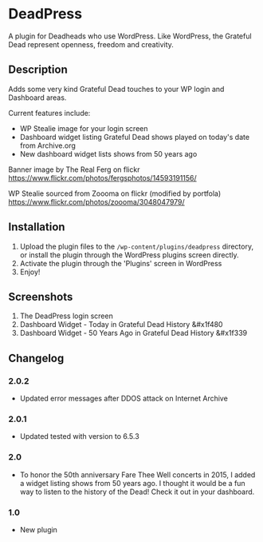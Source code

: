 # DeadPress
  
A plugin for Deadheads who use WordPress. Like WordPress, the Grateful Dead represent openness, freedom and creativity.
  
## Description

Adds some very kind Grateful Dead touches to your WP login and Dashboard areas.

Current features include:

* WP Stealie image for your login screen  
* Dashboard widget listing Grateful Dead shows played on today's date from Archive.org  
* New dashboard widget lists shows from 50 years ago

Banner image by The Real Ferg on flickr  
https://www.flickr.com/photos/fergsphotos/14593191156/

WP Stealie sourced from Zoooma on flickr (modified by portfola)  
https://www.flickr.com/photos/zoooma/3048047979/

## Installation

1. Upload the plugin files to the `/wp-content/plugins/deadpress` directory, or install the plugin through the WordPress plugins screen directly.
1. Activate the plugin through the 'Plugins' screen in WordPress
1. Enjoy!

## Screenshots

1. The DeadPress login screen
1. Dashboard Widget - Today in Grateful Dead History &#x1f480  
1. Dashboard Widget - 50 Years Ago in Grateful Dead History &#x1f339    

## Changelog

### 2.0.2
* Updated error messages after DDOS attack on Internet Archive

### 2.0.1
* Updated tested with version to 6.5.3

### 2.0
* To honor the 50th anniversary Fare Thee Well concerts in 2015, I added a widget listing shows from 50 years ago. I thought it would be a fun way to listen to the history of the Dead! Check it out in your dashboard.

### 1.0
* New plugin